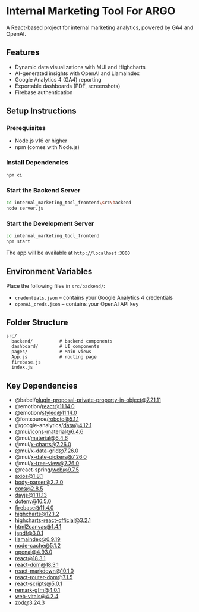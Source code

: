 # Internal Marketing Tool For ARGO

A React-based project for internal marketing analytics, powered by GA4 and OpenAI.

##  Features

-  Dynamic data visualizations with MUI and Highcharts
-  AI-generated insights with OpenAI and LlamaIndex
-  Google Analytics 4 (GA4) reporting
-  Exportable dashboards (PDF, screenshots)
-  Firebase authentication

##  Setup Instructions

### Prerequisites
- Node.js v16 or higher
- npm (comes with Node.js)

### Install Dependencies
```bash
npm ci
```

### Start the Backend Server
```bash
cd internal_marketing_tool_frontend\src\backend
node server.js
```

### Start the Development Server
```bash
cd internal_marketing_tool_frontend
npm start
```
The app will be available at `http://localhost:3000`

## Environment Variables

Place the following files in `src/backend/`:
- `credentials.json` – contains your Google Analytics 4 credentials
- `openAi_creds.json` – contains your OpenAI API key

##  Folder Structure
```plaintext
src/
  backend/          # backend components
  dashboard/        # UI components
  pages/            # Main views
  App.js            # routing page
  firebase.js
  index.js
```

##  Key Dependencies

- @babel/plugin-proposal-private-property-in-object@7.21.11  
- @emotion/react@11.14.0  
- @emotion/styled@11.14.0  
- @fontsource/roboto@5.1.1  
- @google-analytics/data@4.12.1  
- @mui/icons-material@6.4.6  
- @mui/material@6.4.6  
- @mui/x-charts@7.26.0  
- @mui/x-data-grid@7.26.0  
- @mui/x-date-pickers@7.26.0  
- @mui/x-tree-view@7.26.0  
- @react-spring/web@9.7.5  
- axios@1.8.1  
- body-parser@2.2.0  
- cors@2.8.5  
- dayjs@1.11.13  
- dotenv@16.5.0  
- firebase@11.4.0  
- highcharts@12.1.2  
- highcharts-react-official@3.2.1  
- html2canvas@1.4.1  
- jspdf@3.0.1  
- llamaindex@0.9.19  
- node-cache@5.1.2  
- openai@4.93.0  
- react@18.3.1  
- react-dom@18.3.1  
- react-markdown@10.1.0  
- react-router-dom@7.1.5  
- react-scripts@5.0.1  
- remark-gfm@4.0.1  
- web-vitals@4.2.4  
- zod@3.24.3  
